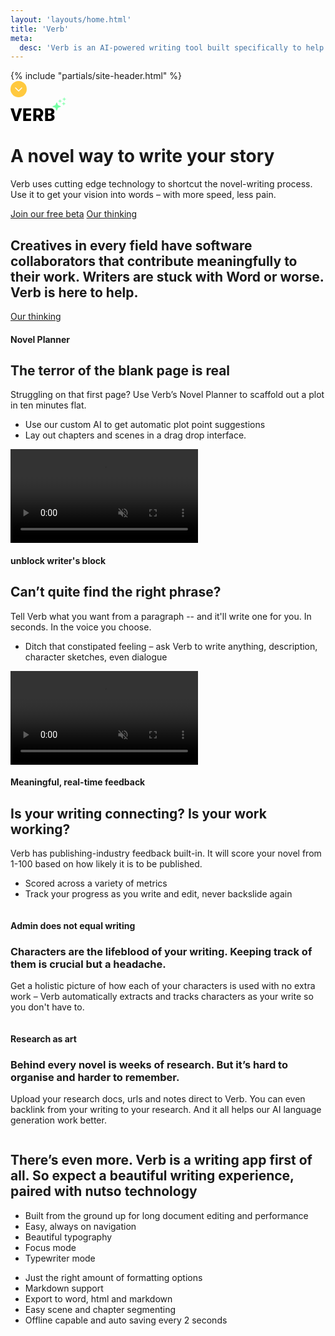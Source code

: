 ```yaml
---
layout: 'layouts/home.html'
title: 'Verb'
meta:
  desc: 'Verb is an AI-powered writing tool built specifically to help novelists plan, write and get feedback on their work.'
---
```


<div class="opacity-0 transition-all" :class="{ 'opacity-100' : showMenu }" @scroll.window="showMenu = (window.pageYOffset > 350) ? true : false">
    {% include "partials/site-header.html" %}
</div>
<div class="fixed bottom-4 left-1/2 -ml-5 z-50 animate-bounce transition-opacity ease-in-out delay-150" 
       :class="{ 'opacity-0' : showBar }"
       @scroll.window="showBar = (window.pageYOffset > 50) ? true : false">
    <svg width="26" height="26" viewBox="0 0 26 26" fill="none" xmlns="http://www.w3.org/2000/svg">
        <circle cx="13" cy="13" r="13" fill="#FFC93E" />
        <path d="M8 11L13 16L18 11" stroke="white" stroke-width="1.5" stroke-linecap="round" stroke-linejoin="round" />
    </svg>
</div>

<div class="bg-white overflow-x-hidden pb-8 ">
  <div class="pt-0 sm:pt-12 lg:relative lg:py-48">
    <div class="mx-auto max-w-md px-4 sm:max-w-3xl sm:px-6 lg:px-8 lg:max-w-7xl lg:grid lg:grid-cols-2 lg:gap-24">
        <div>
            <div class="md:mt-20 mt-0">
                <div class="md:mb-8 mb-12">
                     <a href="{{ '/' | url }}" class="relative">
                        <svg width="89" height="38" xmlns="http://www.w3.org/2000/svg"><g fill="none" fill-rule="evenodd"><g fill="#000" fill-rule="nonzero"><path d="m11.687 38 6.815-20.3h-5.046L9.251 32.026 5.046 17.7H0L6.815 38zM32.794 38v-3.77H25.08v-4.466h7.714v-3.683H25.08v-4.61h7.714V17.7H20.382V38zM52.417 25.037c0-4.263-3.044-7.337-7.279-7.337h-8.642V38h4.698v-5.626h2.465L46.85 38h5.337l-3.568-6.438c2.32-1.16 3.8-3.567 3.8-6.525Zm-8.004-3.509c1.886 0 3.248 1.48 3.248 3.51s-1.363 3.508-3.248 3.508h-3.218v-7.018h3.218ZM66.349 27.618c2.349-.435 3.886-2 3.886-4.64 0-3.277-2.494-5.278-6.525-5.278h-8.352V38h8.67c4.032 0 6.497-2.146 6.497-5.626 0-2.813-1.827-4.524-4.176-4.756Zm-3.683-6.525c1.827 0 2.87.928 2.87 2.465s-1.072 2.465-2.87 2.465h-2.61v-4.93h2.61Zm-2.61 13.34v-5.162h2.929c1.682 0 2.813.986 2.813 2.494 0 1.682-1.073 2.668-2.813 2.668h-2.93Z"/></g><path d="m75.934 17.077-1.442 3.803a.586.586 0 0 1-.22.276.613.613 0 0 1-.687 0 .585.585 0 0 1-.22-.276l-1.442-3.803a.588.588 0 0 0-.36-.35l-3.914-1.402a.599.599 0 0 1-.285-.214.573.573 0 0 1 0-.667.6.6 0 0 1 .285-.214l3.913-1.402a.61.61 0 0 0 .36-.35l1.443-3.803a.586.586 0 0 1 .22-.277.613.613 0 0 1 .687 0c.1.069.177.165.22.277l1.442 3.803a.59.59 0 0 0 .36.35l3.914 1.402a.6.6 0 0 1 .285.214.573.573 0 0 1 0 .667.6.6 0 0 1-.285.214l-3.913 1.401a.613.613 0 0 0-.36.35Z" fill="#72FFA2" fill-rule="nonzero"/><path stroke="#72FFA2" stroke-linecap="round" stroke-linejoin="round" d="M79.173 4.134v4.034M85.178 8.294v4.034M86.012 1v4.034M81.248 6.151h-4.151M87.253 10.31h-4.151M88.087 3.017h-4.151"/></g></svg>
                        <div class="w-[176px] h-[107px] bg-blurYellow absolute -top-4 -left-0 blur-3xl opacity-20"></div>
                    </a>
                </div>
                <div class="mt-6 sm:max-w-xl">
                    <h1 class="text-gray-900 md:max-w-none max-w-[280px]">
                        A novel way to write <span class="underline decoration-greenNeon decoration-[6px] underline-offset-[4px]">your story</span>
                    </h1>
                    <p class="md:mt-6 mt-4 md:w-2/3">
                        Verb uses cutting edge technology to shortcut the novel-writing process. Use it to get your vision into words – with more speed, less pain.
                    </p>
                    <div class="md:mt-12 mt-8">
                      <a href="{{ '/form/' | url }}" class="btn btn-big ">Join our free beta</a> <a href="{{ '/about/' | url }}" class="btn btn-big btn-outline">Our thinking</a>
                    </div>
                </div>
            </div>
        </div>
    </div>
    <div class="sm:mx-auto sm:max-w-3xl sm:px-6">
        <div class="py-12 sm:relative sm:mt-12 sm:py-16 lg:absolute lg:inset-y-0 lg:right-0 lg:w-1/2">
            <div class="relative pl-4 -mr-40 sm:mx-auto sm:max-w-3xl sm:px-0 lg:max-w-none lg:h-full lg:pl-12">
                <img
                    class="w-full rounded-md shadow-xl ring-1 ring-black ring-opacity-5 lg:h-full lg:w-auto lg:max-w-none z-10 relative"
                    src="/media/bad-screenshot.jpg"
                    alt=""
                />
                <!-- <video autoplay loop class="rounded-md w-full rounded-md shadow-xl ring-1 ring-black ring-opacity-5 lg:h-full lg:w-auto lg:max-w-none z-10 relative" >
                        <source autoplay loop src="/media/describe-long-huge.mp4" type="video/mp4">
                    </video> -->
                <div class="w-[325px] h-[288px] bg-blurGreen absolute -top-8 -left-10 blur-3xl opacity-20"></div>
                <div class="w-[325px] h-[288px] bg-blurPurple absolute -top-8 -right-20 blur-3xl opacity-20"></div>
                <div class="w-[419px] h-[366px] bg-blurBlue absolute -bottom-0 right-8 blur-3xl opacity-20"></div>
                <div class="w-[325px] h-[288px] bg-blurYellow absolute -bottom-10 -left-20 blur-3xl opacity-20"></div>
            </div>
        </div>
    </div>
  </div>
</div>

<section class="container px-6 mx-auto md:mb-32 md:mt-0 my-16 relative">
    <h2 class="font-extralight mb-10 md:text-[63px] md:leading-[60px] text-[34px]">Creatives in every field have software collaborators that contribute meaningfully to their work. Writers are stuck with Word or worse.  <span class="underline decoration-greenNeon decoration-5 underline-offset-[4px]">Verb is here to help.</span>
    </h2>
    <a href="{{ '/about/' | url }}" class="btn btn-big btn-outline">Our thinking</a>
</section>
<section class="container px-6 mx-auto md:my-32 my-16 relative">
    <div class="">
        <div class="md:flex bg-white z-10 relative md:p-16 p-6 rounded-md shadow-md justify-between items-center">
            <div class="md:w-5/12 w-full mb-6 md:mb-0">
                <h4 class="text-pink uppercase ">Novel Planner</h4>
                <h2 class="mb-6">The terror of the blank page is real</h2>
                <p class="md:w-2/3 w-full mb-6">Struggling on that first page? Use Verb’s Novel Planner to scaffold out a plot in ten minutes flat.
                </p>
                <ul class="md:w-2/3 w-full ml-6 list-outside marker:text-pink text-lg marker:text-2xl">
                    <li>Use our custom AI to get automatic plot point suggestions</li>
                    <li>Lay out chapters and scenes in a drag drop interface.</li>
                </ul>
            </div>
            <div class="md:w-7/12 w-full ">
                <div class="bg-white z-20 relative  rounded-md ">
                    <video autoplay muted loop class="rounded-md md:absolute md:left-[15px] md:max-w-[110%]  max-w-100% md:-translate-y-1/2 shadow-home " >
                        <source autoplay muted loop src="/media/plan-fast.mp4" type="video/mp4">
                    </video>
                </div>
            </div>
        </div>
        <div class="md:w-[795px] h-[388px] w-[250px] bg-blurRed absolute -top-8 -left-10 blur-3xl opacity-20"></div>
        <!-- <div class="w-[325px] h-[288px] bg-blurPurple absolute -top-8 -right-20 blur-3xl opacity-20"></div> -->
        <div class="md:w-[719px] w-[250px] h-[366px] bg-blurBlue absolute -bottom-16 right-10 blur-3xl opacity-20"></div>
        <!-- <div class="w-[325px] h-[288px] bg-blurYellow absolute -bottom-20 -left-20 blur-3xl opacity-20"></div>-->
  </div>
</section>

<section class="container px-6 mx-auto md:my-32 my-16 relative">
    <div class="">
        <div class="md:flex bg-white z-10 relative md:p-16 p-6  rounded-md shadow-md justify-between items-center">
            <div class="md:w-5/12 w-full md:mb-0 mb-6">
                <h4 class="text-orange uppercase ">unblock writer's block</h4>
                <h2 class="mb-6">Can’t quite find the right phrase?</h2>
                <p class="md:w-2/3 w-full mb-6">Tell Verb what you want from a paragraph -- and it'll write one for you. In seconds. In the voice you choose.</p>
                <ul class="md:w-2/3 w-11/12 ml-6 list-outside marker:text-orange text-lg marker:text-2xl">
                    <li>Ditch that constipated feeling – ask Verb to write anything, description, character sketches, even dialogue</li>
                    <!-- <li>Edit, adapt or start over all together the text is up to you. The text is 100% new and yours to craft.</li> -->
                </ul>
            </div>
            <div class="md:w-5/12 w-full ">
                <div class="bg-white z-20 relative">
                    <video autoplay muted loop class="rounded-md  shadow-home" >
                        <source autoplay muted loop src="/media/describe-hemingway.mp4" type="video/mp4">
                    </video>
                </div>
            </div>
        </div>
        <div class="md:w-[795px] h-[288px] w-[250px] bg-blurYellow absolute -top-8 -left-10 blur-3xl opacity-20"></div>
        <!-- <div class="w-[325px] h-[288px] bg-blurPurple absolute -top-8 -right-20 blur-3xl opacity-20"></div> -->
        <div class="md:w-[719px] w-[250px] h-[366px] bg-blurPurple absolute -bottom-16 right-10 blur-3xl opacity-20"></div>
        <!-- <div class="w-[325px] h-[288px] bg-blurYellow absolute -bottom-20 -left-20 blur-3xl opacity-20"></div>-->
  </div>
</section>

<section class="container px-6 mx-auto md:my-32 my-16 relative">
    <div class="">
        <div class="md:flex bg-white z-10 relative md:p-16 p-8 rounded-md shadow-md justify-between items-center">
            <div class="md:w-5/12 w-full md:mb-0 mb-6">
                <h4 class="text-teal uppercase ">Meaningful, real-time feedback</h4>
                <h2 class="mb-6">Is your writing connecting? Is your work working?</h2>
                <p class="md:w-2/3 w-full mb-6">Verb has publishing-industry feedback built-in. It will score your novel from 1-100 based on how likely it is to be published.</p>
                <ul class="md:w-2/3 w-full ml-6 list-outside marker:text-teal text-lg marker:text-2xl">
                    <li>Scored across a variety of metrics</li>
                    <li>Track your progress as you write and edit, never backslide again</li>
                </ul>
            </div>
            <div class="md:w-5/12 w-full ">
                <div class="bg-white z-20 relative  ">
                    <img src="/media/critic-cropped.jpg" alt="" class="rounded-md shadow-home md:absolute md:-translate-y-1/2" />
                </div>
            </div>
        </div>
        <div class="md:w-[795px] h-[288px] w-[250px] bg-blurBlue absolute -top-8 -left-10 blur-3xl opacity-20"></div>
        <!-- <div class="w-[325px] h-[288px] bg-blurPurple absolute -top-8 -right-20 blur-3xl opacity-20"></div> -->
        <div class="md:w-[719px] w-[250px] h-[366px] bg-blurGreen absolute -bottom-16 right-10 blur-3xl opacity-20"></div>
        <!-- <div class="w-[325px] h-[288px] bg-blurYellow absolute -bottom-20 -left-20 blur-3xl opacity-20"></div>-->
  </div>
</section>

<section class="container px-6 mx-auto md:my-32 my-16 relative">
    <div class="md:flex justify-between">
        <div class="md:w-5/12">
            <h4 class="text-reddish uppercase">Admin does not equal writing</h4>
            <h3 class="mb-6 leading-none">Characters are the lifeblood of your writing. Keeping track of them is crucial but a headache.</h3>
            <p class="md:w-10/12 w-full text-[20px] mb-8">Get a holistic picture of how each of your characters is used with no extra work – Verb automatically extracts and tracks characters as your write so you don't have to. </p>
            <img src="/media/character.png" alt="" class="rounded-[20px] shadow-defined mb-16" />
        </div>
        <div class="md:w-5/12">
            <h4 class="text-reddish uppercase">Research as art</h4>
            <h3 class="mb-6 leading-none">Behind every novel is weeks of research. But it’s hard to organise and harder to remember.</h3>
            <p class="md:w-10/12 w-full text-[20px] mb-8">Upload your research docs, urls and notes direct to Verb. You can even backlink from your writing to your research. And it all helps our AI language generation work better.</p>
            <img src="/media/research.png" alt="" class="rounded-[20px] shadow-defined" />
        </div>
    </div>
</section>

<section class="container px-6 mx-auto md:my-32 my-16 relative">
    <h2 class="font-extralight mb-10">
        There’s even more. Verb is a writing app first of all. So expect a <span class="underline decoration-greenNeon decoration-5 underline-offset-[4px]">beautiful writing experience,</span> paired with nutso technology
    </h2>
    <div class="md:flex gap-4 md:w-3/5 text-xl">
        <ul class="list-disc  marker:text-2xl marker:text-reddish ml-6 md:w-3/5">
            <li>Built from the ground up for long document editing and performance</li>
            <li>Easy, always on navigation</li>
            <li>Beautiful typography</li>
            <li>Focus mode</li>
            <li>Typewriter mode</li>
        </ul>
        <ul class="list-disc marker:text-2xl marker:text-reddish ml-6 md:w-3/5">
            <li>Just the right amount of formatting options</li>
            <li>Markdown support</li>
            <li>Export to word, html and markdown</li>
            <li>Easy scene and chapter segmenting</li>
            <li>Offline capable and auto saving every 2 seconds</li>
        </ul>
    </div>
</section>
